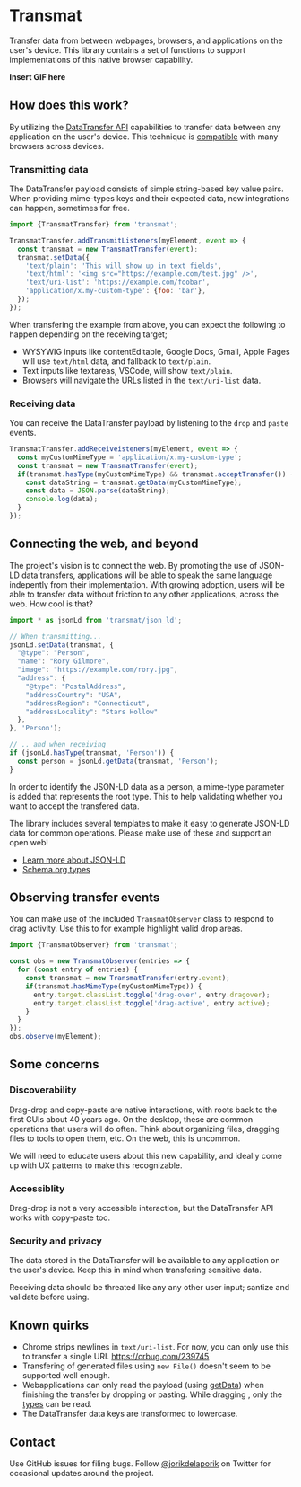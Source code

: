 # Transmat
Transfer data from between webpages, browsers, and applications on the user's
device. This library contains a set of functions to support implementations of
this native browser capability.

**Insert GIF here**

## How does this work?
By utilizing the [DataTransfer API](https://developer.mozilla.org/en-US/docs/Web/API/DataTransfer)
capabilities to transfer data between any application on the user's device. This
technique is [compatible](https://caniuse.com/mdn-api_datatransfer_setdata) with
many browsers across devices.

### Transmitting data
The DataTransfer payload consists of simple string-based key value pairs. When
providing mime-types keys and their expected data, new integrations can happen,
sometimes for free.

```js
import {TransmatTransfer} from 'transmat';

TransmatTransfer.addTransmitListeners(myElement, event => {
  const transmat = new TransmatTransfer(event);
  transmat.setData({
    'text/plain': 'This will show up in text fields',
    'text/html': '<img src="https://example.com/test.jpg" />',
    'text/uri-list': 'https://example.com/foobar',
    'application/x.my-custom-type': {foo: 'bar'},
  });
});
```

When transfering the example from above, you can expect the following to happen
depending on the receiving target;

- WYSYWIG inputs like contentEditable, Google Docs, Gmail, Apple Pages will use
  `text/html` data, and fallback to `text/plain`.
- Text inputs like textareas, VSCode, will show `text/plain`.
- Browsers will navigate the URLs listed in the `text/uri-list` data.

### Receiving data
You can receive the DataTransfer payload by listening to the `drop` and `paste`
events.

```js
TransmatTransfer.addReceiveisteners(myElement, event => {
  const myCustomMimeType = 'application/x.my-custom-type';
  const transmat = new TransmatTransfer(event);
  if(transmat.hasType(myCustomMimeType) && transmat.acceptTransfer()) {
    const dataString = transmat.getData(myCustomMimeType);
    const data = JSON.parse(dataString);
    console.log(data);
  }
});
```

## Connecting the web, and beyond
The project's vision is to connect the web. By promoting the use of JSON-LD data
transfers, applications will be able to speak the same language indepently from
their implementation. With growing adoption, users will be able to transfer data
without friction to any other applications, across the web. How cool is that?

```js
import * as jsonLd from 'transmat/json_ld';

// When transmitting...
jsonLd.setData(transmat, {
  "@type": "Person",
  "name": "Rory Gilmore",
  "image": "https://example.com/rory.jpg",
  "address": {
    "@type": "PostalAddress",
    "addressCountry": "USA",
    "addressRegion": "Connecticut",
    "addressLocality": "Stars Hollow"
  },
}, 'Person');

// .. and when receiving
if (jsonLd.hasType(transmat, 'Person')) {
  const person = jsonLd.getData(transmat, 'Person');
}
```

In order to identify the JSON-LD data as a person, a mime-type parameter is added
that represents the root type. This to help validating whether you want to accept
the transfered data.

The library includes several templates to make it easy to generate JSON-LD data
for common operations. Please make use of these and support an open web!

- [Learn more about JSON-LD](https://json-ld.org/)
- [Schema.org types](https://schema.org/Thing)

## Observing transfer events
You can make use of the included `TransmatObserver` class to respond to drag
activity. Use this to for example highlight valid drop areas.

```js
import {TransmatObserver} from 'transmat';

const obs = new TransmatObserver(entries => {
  for (const entry of entries) {
    const transmat = new TransmatTransfer(entry.event);
    if(transmat.hasMimeType(myCustomMimeType)) {
      entry.target.classList.toggle('drag-over', entry.dragover);
      entry.target.classList.toggle('drag-active', entry.active);
    }
  }
});
obs.observe(myElement);
```

## Some concerns
### Discoverability
Drag-drop and copy-paste are native interactions, with roots back to the first
GUIs about 40 years ago. On the desktop, these are common operations that users
will do often. Think about organizing files, dragging files to tools to open
them, etc. On the web, this is uncommon.

We will need to educate users about this new capability, and ideally come up
with UX patterns to make this recognizable.

### Accessiblity
Drag-drop is not a very accessible interaction, but the DataTransfer API works
with copy-paste too.

### Security and privacy
The data stored in the DataTransfer will be available to any application on the
user's device. Keep this in mind when transfering sensitive data.

Receiving data should be threated like any any other user input; santize and
validate before using.

## Known quirks
- Chrome strips newlines in `text/uri-list`. For now, you can only use this to
  transfer a single URI. https://crbug.com/239745
- Transfering of generated files using `new File()` doesn't seem to be supported
  well enough.
- Webapplications can only read the payload (using
  [getData](https://developer.mozilla.org/en-US/docs/Web/API/DataTransfer/getData))
  when finishing the transfer by dropping or pasting. While dragging , only the
  [types](https://developer.mozilla.org/en-US/docs/Web/API/DataTransfer/types)
  can be read.
- The DataTransfer data keys are transformed to lowercase.

## Contact
Use GitHub issues for filing bugs. Follow
[@jorikdelaporik](https://twitter.com/jorikdelaporik) on Twitter for occasional
updates around the project.
